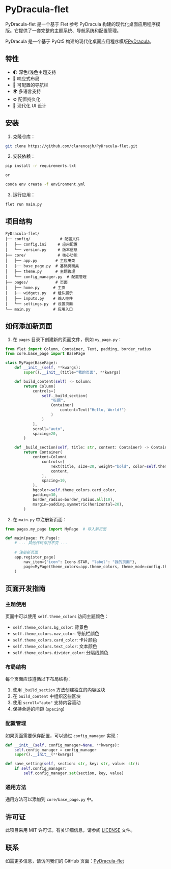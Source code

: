 # PyDracula-flet

PyDracula-flet 是一个基于 Flet 参考 PyDracula 构建的现代化桌面应用程序模版。它提供了一套完整的主题系统、导航系统和配置管理。

PyDracula 是一个基于 PyQt5 构建的现代化桌面应用程序模版[PyDracula](https://github.com/Wanderson-Magalhaes/Modern_GUI_PyDracula_PySide6_or_PyQt6)。

## 特性

- 🌓 深色/浅色主题支持
- 📱 响应式布局
- 🎯 可配置的导航栏
- 🌍 多语言支持
- ⚙️ 配置持久化
- 🎨 现代化 UI 设计

## 安装

1. 克隆仓库：

```bash
git clone https://github.com/clarencejh/PyDracula-flet.git
```

2. 安装依赖：

```bash
pip install -r requirements.txt

or

conda env create -f environment.yml
```

3. 运行应用：

```bash
flet run main.py
```

## 项目结构

```
PyDracula-flet/
├── config/             # 配置文件
│   ├── config.ini     # 应用配置
│   └── version.py     # 版本信息
├── core/              # 核心功能
│   ├── app.py        # 主应用类
│   ├── base_page.py  # 基础页面类
│   ├── theme.py      # 主题管理
│   └── config_manager.py  # 配置管理
├── pages/            # 页面
│   ├── home.py      # 主页
│   ├── widgets.py   # 组件展示
│   ├── inputs.py    # 输入控件
│   └── settings.py  # 设置页面
└── main.py          # 应用入口
```

## 如何添加新页面

1. 在 `pages` 目录下创建新的页面文件，例如 `my_page.py`：

```python
from flet import Column, Container, Text, padding, border_radius
from core.base_page import BasePage

class MyPage(BasePage):
    def __init__(self, **kwargs):
        super().__init__(title="我的页面", **kwargs)

    def build_content(self) -> Column:
        return Column(
            controls=[
                self._build_section(
                    "标题",
                    Container(
                        content=Text("Hello, World!")
                    )
                )
            ],
            scroll="auto",
            spacing=20,
        )

    def _build_section(self, title: str, content: Container) -> Container:
        return Container(
            content=Column(
                controls=[
                    Text(title, size=20, weight="bold", color=self.theme_colors.text_color),
                    content,
                ],
                spacing=10,
            ),
            bgcolor=self.theme_colors.card_color,
            padding=30,
            border_radius=border_radius.all(10),
            margin=padding.symmetric(horizontal=20),
        )
```

2. 在 `main.py` 中注册新页面：

```python
from pages.my_page import MyPage  # 导入新页面

def main(page: ft.Page):
    # ... 其他代码保持不变 ...
    
    # 注册新页面
    app.register_page(
        nav_item={"icon": Icons.STAR, "label": "我的页面"},
        page=MyPage(theme_colors=app.theme_colors, theme_mode=config.theme_mode)
    )
```

## 页面开发指南

### 主题使用

页面中可以使用 `self.theme_colors` 访问主题颜色：

- `self.theme_colors.bg_color`: 背景色
- `self.theme_colors.nav_color`: 导航栏颜色
- `self.theme_colors.card_color`: 卡片颜色
- `self.theme_colors.text_color`: 文本颜色
- `self.theme_colors.divider_color`: 分隔线颜色

### 布局结构

每个页面应该遵循以下布局结构：

1. 使用 `_build_section` 方法创建独立的内容区块
2. 在 `build_content` 中组织这些区块
3. 使用 `scroll="auto"` 支持内容滚动
4. 保持合适的间距 (`spacing`)

### 配置管理

如果页面需要保存配置，可以通过 `config_manager` 实现：

```python
def __init__(self, config_manager=None, **kwargs):
    self.config_manager = config_manager
    super().__init__(**kwargs)

def save_setting(self, section: str, key: str, value: str):
    if self.config_manager:
        self.config_manager.set(section, key, value)
```

### 通用方法

通用方法可以添加到 `core/base_page.py` 中。

## 许可证

此项目采用 MIT 许可证。有关详细信息，请参阅 [LICENSE](LICENSE) 文件。

## 联系

如需更多信息，请访问我们的 GitHub 页面：[PyDracula-flet](https://github.com/clarencejh/PyDracula-flet)